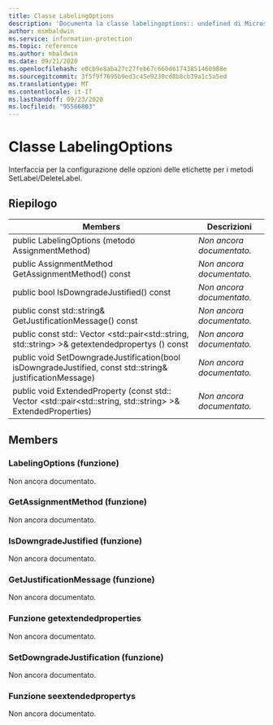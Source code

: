```yaml
---
title: Classe LabelingOptions
description: 'Documenta la classe labelingoptions:: undefined di Microsoft Information Protection (MIP) SDK.'
author: msmbaldwin
ms.service: information-protection
ms.topic: reference
ms.author: mbaldwin
ms.date: 09/21/2020
ms.openlocfilehash: e0cb9e8aba27c27feb67c660d61743851460988e
ms.sourcegitcommit: 3f5f9f7695b9ed3c45e9230cd8b8cb39a1c5a5ed
ms.translationtype: MT
ms.contentlocale: it-IT
ms.lasthandoff: 09/23/2020
ms.locfileid: "95566803"
---
```

# <a name="class-labelingoptions"></a>Classe LabelingOptions 
Interfaccia per la configurazione delle opzioni delle etichette per i metodi SetLabel/DeleteLabel.
  
## <a name="summary"></a>Riepilogo
 Members                        | Descrizioni                                
--------------------------------|---------------------------------------------
public LabelingOptions (metodo AssignmentMethod)  | _Non ancora documentato._
public AssignmentMethod GetAssignmentMethod() const  | _Non ancora documentato._
public bool IsDowngradeJustified() const  | _Non ancora documentato._
public const std::string& GetJustificationMessage() const  | _Non ancora documentato._
public const std:: Vector \<std::pair\<std::string, std::string\> \>& getextendedpropertys () const  | _Non ancora documentato._
public void SetDowngradeJustification(bool isDowngradeJustified, const std::string& justificationMessage)  | _Non ancora documentato._
public void ExtendedProperty (const std:: Vector \<std::pair\<std::string, std::string\> \>& ExtendedProperties)  | _Non ancora documentato._
  
## <a name="members"></a>Members
  
### <a name="labelingoptions-function"></a>LabelingOptions (funzione)
Non ancora documentato.

  
### <a name="getassignmentmethod-function"></a>GetAssignmentMethod (funzione)
Non ancora documentato.

  
### <a name="isdowngradejustified-function"></a>IsDowngradeJustified (funzione)
Non ancora documentato.

  
### <a name="getjustificationmessage-function"></a>GetJustificationMessage (funzione)
Non ancora documentato.

  
### <a name="getextendedproperties-function"></a>Funzione getextendedproperties
Non ancora documentato.

  
### <a name="setdowngradejustification-function"></a>SetDowngradeJustification (funzione)
Non ancora documentato.

  
### <a name="setextendedproperties-function"></a>Funzione seextendedpropertys
Non ancora documentato.
